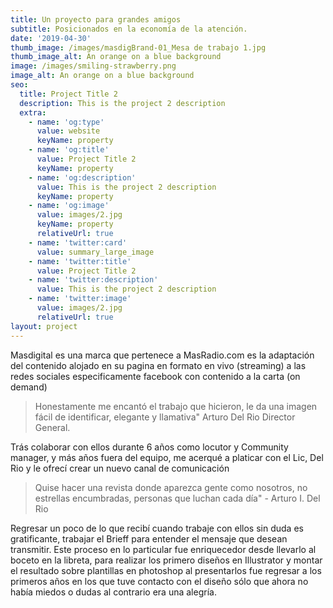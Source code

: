 ```yaml
---
title: Un proyecto para grandes amigos
subtitle: Posicionados en la economía de la atención.
date: '2019-04-30'
thumb_image: /images/masdigBrand-01_Mesa de trabajo 1.jpg
thumb_image_alt: An orange on a blue background
image: /images/smiling-strawberry.png
image_alt: An orange on a blue background
seo:
  title: Project Title 2
  description: This is the project 2 description
  extra:
    - name: 'og:type'
      value: website
      keyName: property
    - name: 'og:title'
      value: Project Title 2
      keyName: property
    - name: 'og:description'
      value: This is the project 2 description
      keyName: property
    - name: 'og:image'
      value: images/2.jpg
      keyName: property
      relativeUrl: true
    - name: 'twitter:card'
      value: summary_large_image
    - name: 'twitter:title'
      value: Project Title 2
    - name: 'twitter:description'
      value: This is the project 2 description
    - name: 'twitter:image'
      value: images/2.jpg
      relativeUrl: true
layout: project
---
```

Masdigital es una marca que pertenece a MasRadio.com es la adaptación del contenido alojado en su pagina en formato en vivo (streaming) a las redes sociales especificamente facebook con contenido a la carta (on demand)

> Honestamente me encantó el trabajo que hicieron, le da una imagen fácil de identificar, elegante y llamativa" Arturo Del Rio Director General.

Trás colaborar con ellos durante 6 años como locutor y Community manager, y más años fuera del equipo, me acerqué a platicar con el Lic, Del Rio y le ofrecí crear un nuevo canal de comunicación

> Quise hacer una revista donde aparezca gente como nosotros, no estrellas encumbradas, personas que luchan cada día" - Arturo I. Del Rio

Regresar un poco de lo que recibí cuando trabaje con ellos sin duda es gratificante, trabajar el Brieff para entender el mensaje que desean transmitir. Este proceso en lo particular fue enriquecedor desde llevarlo al boceto en la libreta, para realizar los primero diseños en Illustrator y montar el resultado sobre plantillas en photoshop al presentarlos fue regresar a los primeros años en los que tuve contacto con el diseño sólo que ahora no había miedos o dudas al contrario era una alegría.

